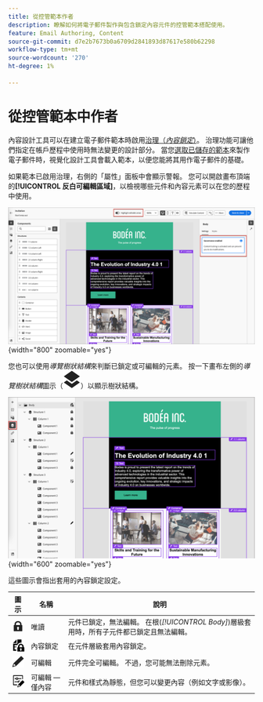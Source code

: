 ```yaml
---
title: 從控管範本作者
description: 瞭解如何將電子郵件製作與包含鎖定內容元件的控管範本搭配使用。
feature: Email Authoring, Content
source-git-commit: d7e2b7673b0a6709d2841893d87617e580b62298
workflow-type: tm+mt
source-wordcount: '270'
ht-degree: 1%

---
```


# 從控管範本中作者

內容設計工具可以在建立電子郵件範本時啟用[治理（_內容鎖定_）](./template-content-governance.md)。 治理功能可讓他們指定在帳戶歷程中使用時無法變更的設計部分。 當您[選取已儲存的範本](./email-authoring.md#select-a-template)來製作電子郵件時，視覺化設計工具會載入範本，以便您能將其用作電子郵件的基礎。

如果範本已啟用治理，右側的「屬性」面板中會顯示警報。 您可以開啟畫布頂端的&#x200B;**[!UICONTROL 反白可編輯區域]**，以檢視哪些元件和內容元素可以在您的歷程中使用。

![檢視控管範本中的可編輯區域](./assets/email-designer-governed-highlight.png){width="800" zoomable="yes"}

您也可以使用&#x200B;_導覽樹狀結構_&#x200B;來判斷已鎖定或可編輯的元素。 按一下畫布左側的&#x200B;_導覽樹狀結構_&#x200B;圖示（![連結圖示](../assets/do-not-localize/icon-navigation-tree.svg)）以顯示樹狀結構。

![檢視控管範本中的可編輯區域](./assets/email-designer-governed-tree.png){width="600" zoomable="yes"}

這些圖示會指出套用的內容鎖定設定。

| 圖示 | 名稱 | 說明 |
|------|------|-------------|
| ![唯讀圖示](../assets/do-not-localize/icon-tree-lock.svg) | 唯讀 | 元件已鎖定，無法編輯。 在根(_[!UICONTROL Body]_)層級套用時，所有子元件都已鎖定且無法編輯。 |
| ![內容編輯圖示](../assets/do-not-localize/icon-tree-content-lock.svg) | 內容鎖定 | 在元件層級套用內容鎖定。 |
| ![可編輯圖示](../assets/do-not-localize/icon-edit.svg) | 可編輯 | 元件完全可編輯。 不過，您可能無法刪除元素。 |
| ![內容編輯圖示](../assets/do-not-localize/icon-tree-edit-text.svg) | 可編輯 — 僅內容 | 元件和樣式為靜態，但您可以變更內容（例如文字或影像）。 |
